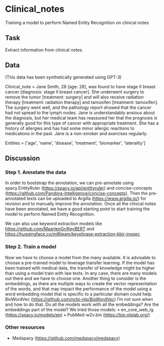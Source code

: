 # Clinical_notes
Training a model to perform Named Entity Recognition on clinical notes

## Task
Extract information from clinical notes.

## Data
(This data has been synthetically generated using GPT-3)

Clinical_note = Jane Smith, 28 [age: 28], was found to have stage II breast cancer [diagnosis: stage II breast cancer]. She underwent surgery to remove the tumor [treatment: surgery] and will also receive radiation therapy [treatment: radiation therapy] and tamoxifen [treatment: tamoxifen]. The surgery went well, and the pathology report showed that the cancer had not spread to the lymph nodes. Jane is understandably anxious about the diagnosis, but her medical team has reassured her that the prognosis is generally good for this type of cancer with appropriate treatment. She has a history of allergies and has had some minor allergic reactions to medications in the past. Jane is a non-smoker and exercises regularly.

Entities = ['age', 'name', 'disease', 'treatment', 'biomarker', 'laterality']

## Discussion

### Step 1. Annotate the data
In order to bootstrap the annotation, we can pre-annotate using spacy.EntityRuler (https://spacy.io/api/entityruler) and  concise-concepts (https://github.com/Pandora-Intelligence/concise-concepts). Then the pre-annotated texts can be uploaded to Argilla (https://www.argilla.io/) for revision and to manually improve the annotation. Once all the clinical notes have been annotated, we have a good starting point to start training the model to perform Named Entity Recognition. 

We can also use keyword extraction models like https://github.com/MaartenGr/KeyBERT and https://huggingface.co/ml6team/keyphrase-extraction-kbir-inspec


### Step 2. Train a model
Now we have to choose a model from the many available. It is advisable to choose a pre-trained model to leverage transfer learning. If the model has been trained with medical data, the transfer of knowledge might be higher than using a model train with law texts. In any case, there are many models out there and we have to choose one. 
Another thing to consider is the embeddings, as there are multiple ways to create the vector representation of the words, and that may impact the performance of the model using a word embedding model that is specific to a particular domain could help. BioWordVec (https://github.com/ncbi-nlp/BioWordVec) I’m not sure when and how to do that. Do all the models work with all the embeddings? Are the embeddings part of the model?
We tried those models:
•	en_core_web_lg (https://spacy.io/models/en)
•	PubMed-w2v.bin (https://bio.nlplab.org/)


### Other resources
- Medspacy (https://github.com/medspacy/medspacy)
